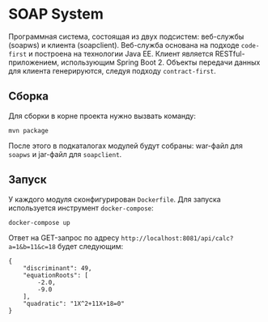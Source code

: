 # SOAP System
Программная система, состоящая из двух подсистем: веб-службы (soapws) и клиента (soapclient). Веб-служба основана на подходе `code-first` и построена на технологии Java EE. Клиент является RESTful-приложением, использующим Spring Boot 2. Объекты передачи данных для клиента генерируются, следуя подходу `contract-first`.

## Сборка
Для сборки в корне проекта нужно вызвать команду:
```
mvn package
```
После этого в подкаталогах модулей будут собраны: war-файл для `soapws` и jar-файл для `soapclient`.

## Запуск
У каждого модуля сконфигурирован `Dockerfile`. Для запуска используется инструмент `docker-compose`:
```
docker-compose up
```
Ответ на GET-запрос по адресу `http://localhost:8081/api/calc?a=1&b=11&c=18` будет следующим: 
```
{
	"discriminant": 49,
	"equationRoots": [
		-2.0,
		-9.0
	],
	"quadratic": "1X^2+11X+18=0"
}
```
